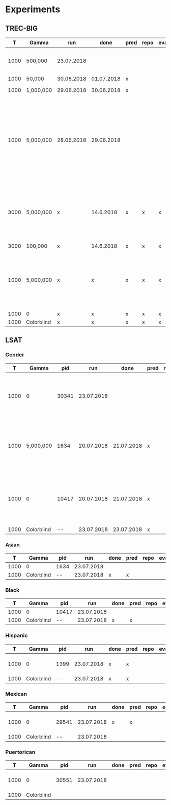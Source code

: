 # Experiments

## TREC-BIG

| T | Gamma | run | done | pred | repo | eval | comments |
| --- | --- | --- | ---| --- | --- | --- | --- |
| 1000 | 500,000 | 23.07.2018 | |  |  |  | running on LSAT server with PID 31731 |
| 1000 | 50,000 | 30.06.2018 | 01.07.2018 | x |  |  | |
| 1000 | 1,000,000 | 29.06.2018 | 30.06.2018 | x |  |  | gamma still too large |
| 1000 | 5,000,000 | 28.06.2018 | 29.06.2018 |  |  |  | trying with dataset with continuous scores, using 50 queries for training, but only 200 candidates --> gamma too large, convergence looked weird |
| 3000 | 5,000,000 | x | 14.6.2018 | x | x | x | higher iterations did not make women to be distributed evenly, but also rates all women to top positions |
| 3000 | 100,000 | x | 14.6.2018 | x | x | x | |
| 1000 | 5,000,000 | x | x | x | x | x | made all women appear in top positions, super weird, trying to have better convergence |
| 1000 | 0 | x | x | x | x | x | |
| 1000 | Colorblind | x | x | x | x | x | |

## LSAT

### Gender

| T | Gamma | pid | run | done | pred | repo | eval | comments |
| --- | --- | --- | --- | ---| --- | --- | --- | --- |
| 1000 | 0 | 30341 | 23.07.2018 |  |  | | | had to redo datasets because was not ordered in descending manner |
| 1000 | 5,000,000 | 1634 | 20.07.2018 | 21.07.2018 | x | | | FAILED; subsampled dataset, now has ~1700 candidates in training set |
| 1000 | 0 | 10417 | 20.07.2018 | 21.07.2018 | x | | | FAILED; subsampled dataset, now has ~1700 candidates in training set |
| 1000 | Colorblind | -- | 23.07.2018 | 23.07.2018 | x | | |


### Asian

| T | Gamma | pid | run | done | pred | repo | eval | comments |
| --- | --- | --- | --- | ---| --- | --- | --- | --- |
| 1000 | 0 | 1634 | 23.07.2018 |  | | | |  |
| 1000 | Colorblind | -- | 23.07.2018 | x | x | | |


### Black

| T | Gamma | pid | run | done | pred | repo | eval | comments |
| --- | --- | --- | --- | ---| --- | --- | --- | --- |
| 1000 | 0 | 10417 | 23.07.2018 |  | | | |  |
| 1000 | Colorblind | -- | 23.07.2018 | x | x | | |


### Hispanic

| T | Gamma | pid | run | done | pred | repo | eval | comments |
| --- | --- | --- | --- | ---| --- | --- | --- | --- |
| 1000 | 0 | 1399 | 23.07.2018 | x | x | | | running on TREC server |
| 1000 | Colorblind | -- | 23.07.2018 | x | x | | |


### Mexican

| T | Gamma | pid | run | done | pred | repo | eval | comments |
| --- | --- | --- | --- | ---| --- | --- | --- | --- |
| 1000 | 0 | 29541 | 23.07.2018 | x | x | | | running on TREC server |
| 1000 | Colorblind | -- | 23.07.2018 | | | | |



### Puertorican

| T | Gamma | pid | run | done | pred | repo | eval | comments |
| --- | --- | --- | --- | ---| --- | --- | --- | --- |
| 1000 | 0 | 30551 | 23.07.2018 |  | | | | running on TREC server |
| 1000 | Colorblind | | | | | | |

